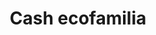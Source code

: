 ---
title: "Cash ecofamilia"
url: /talavera-de-la-reina/cash-ecofamilia-calle-angel-del-alcazar/
shop: supermercado
---